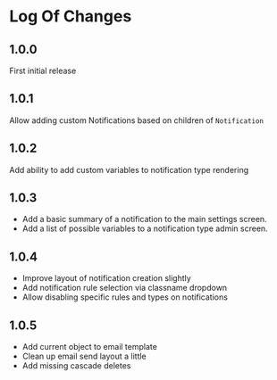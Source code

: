 # Log Of Changes

## 1.0.0

First initial release

## 1.0.1

Allow adding custom Notifications based on children of `Notification`

## 1.0.2

Add ability to add custom variables to notification type rendering

## 1.0.3

* Add a basic summary of a notification to the main settings screen.
* Add a list of possible variables to a notification type admin screen.

## 1.0.4

* Improve layout of notification creation slightly
* Add notification rule selection via classname dropdown
* Allow disabling specific rules and types on notifications

## 1.0.5

* Add current object to email template
* Clean up email send layout a little
* Add missing cascade deletes